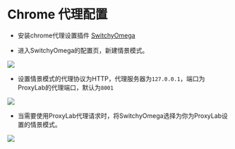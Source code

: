 # Chrome 代理配置

* 安装chrome代理设置插件 [SwitchyOmega](https://chrome.google.com/webstore/detail/proxy-switchyomega/padekgcemlokbadohgkifijomclgjgif?hl=en-US)

* 进入SwitchyOmega的配置页，新建情景模式。
<img src="https://img.yzcdn.cn/public_files/2018/04/18/3af2025858f1142b307a05675e5c5cfa.jpeg" />

* 设置情景模式的代理协议为HTTP，代理服务器为`127.0.0.1`，端口为ProxyLab的代理端口，默认为`8001`
<img src="https://img.yzcdn.cn/public_files/2018/04/18/d1477dfc63af195ff8f29af06a09b375.jpeg" />

* 当需要使用ProxyLab代理请求时，将SwitchyOmega选择为你为ProxyLab设置的情景模式。
<img src="https://img.yzcdn.cn/public_files/2018/04/18/65a7240983698b892dfe69543b3975cb.jpeg" />
